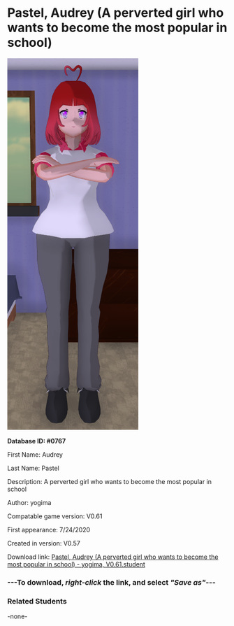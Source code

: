 # Pastel, Audrey (A perverted girl who wants to become the most popular in school)

<img src="../../Files/Images/Pastel, Audrey (A perverted girl who wants to become the most popular in school).png" title="Pastel, Audrey (A perverted girl who wants to become the most popular in school) - yogima, V0.61">

**Database ID: #0767**

First Name: Audrey

Last Name: Pastel

Description: A perverted girl who wants to become the most popular in school

Author: yogima

Compatable game version: V0.61

First appearance: 7/24/2020

Created in version: V0.57

Download link: <a href="https://raw.githubusercontent.com/Arbiter1223/Daigaku-Gurashi-Custom-Students/master/Files/Student%20Files/Pastel%2C%20Audrey%20(A%20perverted%20girl%20who%20wants%20to%20become%20the%20most%20popular%20in%20school)%20-%20yogima%2C%20V0.61.student">Pastel, Audrey (A perverted girl who wants to become the most popular in school) - yogima, V0.61.student</a>

### ---**To download, _right-click_ the link, and select _"Save as"_**---

### Related Students

-none-
